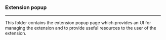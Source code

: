 ### Extension popup

---

This folder contains the extension popup page which provides an UI for managing the extension and to provide useful resources to the user of the extension.

